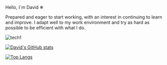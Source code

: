 Hello, I`m David ❄

Prepared and eager to start working, with an interest in continuing to learn and improve. 
I adapt well to my work environment and try as hard as possible to be efficient with what I do.

![tech1](https://user-images.githubusercontent.com/57682619/125846331-49721166-6ca2-4b95-9d08-a6980260ed09.gif)

[![David's GitHub stats](https://github-readme-stats.vercel.app/api?username=daviidrf)](https://github.com/daviidrf/github-readme-stats)

[![Top Langs](https://github-readme-stats.vercel.app/api/top-langs/?username=daviidrf&layout=compact)](https://github.com/daviidrf/github-readme-stats)
